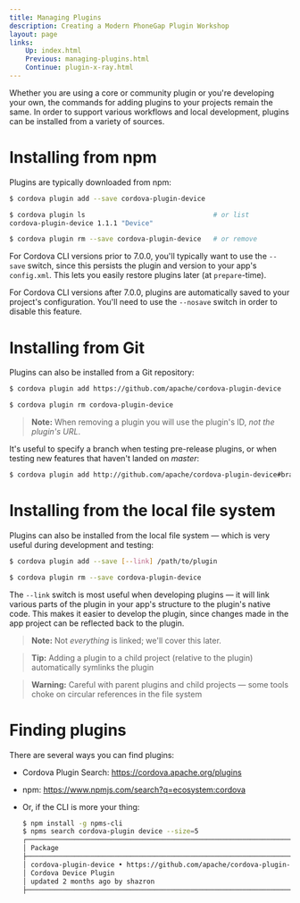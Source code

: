 ```yaml
---
title: Managing Plugins
description: Creating a Modern PhoneGap Plugin Workshop
layout: page
links:
    Up: index.html
    Previous: managing-plugins.html
    Continue: plugin-x-ray.html
---
```


Whether you are using a core or community plugin or you're developing your own, the commands for adding plugins to your projects remain the same. In order to support various workflows and local development, plugins can be installed from a variety of sources.

# Installing from npm

Plugins are typically downloaded from npm:

```sh
$ cordova plugin add --save cordova-plugin-device

$ cordova plugin ls                                # or list
cordova-plugin-device 1.1.1 "Device"

$ cordova plugin rm --save cordova-plugin-device   # or remove
```

For Cordova CLI versions prior to 7.0.0, you'll typically want to use the `--save` switch, since this persists the plugin and version to your app's `config.xml`. This lets you easily restore plugins later (at `prepare`-time).

For Cordova CLI versions after 7.0.0, plugins are automatically saved to your project's configuration. You'll need to use the `--nosave` switch in order to disable this feature.

# Installing from Git

Plugins can also be installed from a Git repository:

```sh
$ cordova plugin add https://github.com/apache/cordova-plugin-device

$ cordova plugin rm cordova-plugin-device
```

> **Note:** When removing a plugin you will use the plugin's ID, _not the plugin's URL_.

It's useful to specify a branch when testing pre-release plugins, or when testing new features that haven't landed on _master_:

```sh
$ cordova plugin add http://github.com/apache/cordova-plugin-device#branch
```

# Installing from the local file system

Plugins can also be installed from the local file system &mdash; which is very useful during development and testing:

```sh
$ cordova plugin add --save [--link] /path/to/plugin

$ cordova plugin rm --save cordova-plugin-device
```

The `--link` switch is most useful when developing plugins &mdash; it will link various parts of the plugin in your app's structure to the plugin's native code. This makes it easier to develop the plugin, since changes made in the app project can be reflected back to the plugin.

> **Note:** Not _everything_ is linked; we'll cover this later.

> **Tip:** Adding a plugin to a child project (relative to the plugin) automatically symlinks the plugin

> **Warning:** Careful with parent plugins and child projects &mdash; some tools choke on circular references in the file system

# Finding plugins

There are several ways you can find plugins:

* Cordova Plugin Search: https://cordova.apache.org/plugins
* npm: https://www.npmjs.com/search?q=ecosystem:cordova
* Or, if the CLI is more your thing:

    ```sh
    $ npm install -g npms-cli
    $ npms search cordova-plugin device --size=5
    ┌────────────────────────────────────────────────────────────────────────────────
    │ Package
    ├────────────────────────────────────────────────────────────────────────────────
    │ cordova-plugin-device • https://github.com/apache/cordova-plugin-device
    │ Cordova Device Plugin
    │ updated 2 months ago by shazron
    ├────────────────────────────────────────────────────────────────────────────────
    ```